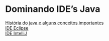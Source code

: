# Dominando IDE’s Java

[História do java e alguns conceitos importantes](/Arquivos/Conteudo/2%20-%20Conhecendo%20a%20linguagem%20Java/2.1.1%20Hist%C3%B3ria.md) <br>
[IDE Eclipse](/Arquivos/Conteudo/2%20-%20Conhecendo%20a%20linguagem%20Java/2.1.2%20Eclipse.md) <br>
[IDE IntelliJ](/Arquivos/Conteudo/2%20-%20Conhecendo%20a%20linguagem%20Java/2.1.3%20IntelliJ.md)